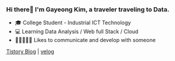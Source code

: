 ### Hi there👋 I'm Gayeong Kim, a traveler traveling to Data.   

- 🎓 College Student - Industrial ICT Technology
- 💻 Learning Data Analysis / Web full Stack / Cloud
- 👩🏼‍🤝‍👩🏻 Likes to communicate and develop with someone

[Tistory Blog](https://traveler-gabang2.tistory.com/) | 
[velog](https://velog.io/@gabang2)
